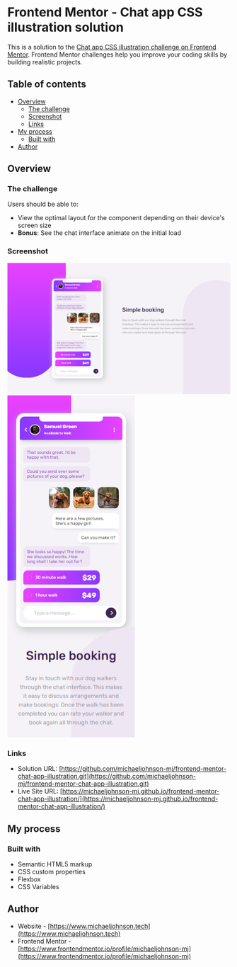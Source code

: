 # Frontend Mentor - Chat app CSS illustration solution

This is a solution to the [Chat app CSS illustration challenge on Frontend Mentor](https://www.frontendmentor.io/challenges/chat-app-css-illustration-O5auMkFqY). Frontend Mentor challenges help you improve your coding skills by building realistic projects.

## Table of contents

- [Overview](#overview)
  - [The challenge](#the-challenge)
  - [Screenshot](#screenshot)
  - [Links](#links)
- [My process](#my-process)
  - [Built with](#built-with)
- [Author](#author)

## Overview

### The challenge

Users should be able to:

- View the optimal layout for the component depending on their device's screen size
- **Bonus**: See the chat interface animate on the initial load

### Screenshot

![](./screenshot-web.png)
![](./screenshot-mobile.png)

### Links

- Solution URL: [https://github.com/michaeljohnson-mj/frontend-mentor-chat-app-illustration.git](https://github.com/michaeljohnson-mj/frontend-mentor-chat-app-illustration.git)
- Live Site URL: [https://michaeljohnson-mj.github.io/frontend-mentor-chat-app-illustration/](https://michaeljohnson-mj.github.io/frontend-mentor-chat-app-illustration/)

## My process

### Built with

- Semantic HTML5 markup
- CSS custom properties
- Flexbox
- CSS Variables

## Author

- Website - [https://www.michaeljohnson.tech](https://www.michaeljohnson.tech)
- Frontend Mentor - [https://www.frontendmentor.io/profile/michaeljohnson-mj](https://www.frontendmentor.io/profile/michaeljohnson-mj)
